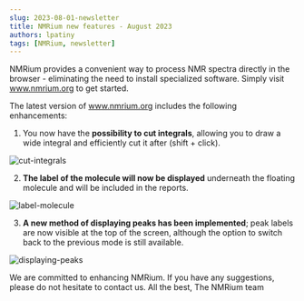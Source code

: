 ```yaml
---
slug: 2023-08-01-newsletter
title: NMRium new features - August 2023
authors: lpatiny
tags: [NMRium, newsletter]
---
```


NMRium provides a convenient way to process NMR spectra directly in the browser - eliminating the need to install specialized software. Simply visit www.nmrium.org to get started.

The latest version of www.nmrium.org includes the following enhancements:

1. You now have the **possibility to cut integrals**, allowing you to draw a wide integral and efficiently cut it after (shift + click).

![cut-integrals](/newsletters/2023/august/cut-integrals.gif)

2. **The label of the molecule will now be displayed** underneath the floating molecule and will be included in the reports.

![label-molecule](/newsletters/2023/august/label-molecule.gif)

3. **A new method of displaying peaks has been implemented**; peak labels are now visible at the top of the screen, although the option to switch back to the previous mode is still available.

![displaying-peaks](/newsletters/2023/august/displaying-peaks.gif)

We are committed to enhancing NMRium. If you have any suggestions, please do not hesitate to contact us.
All the best,
The NMRium team
